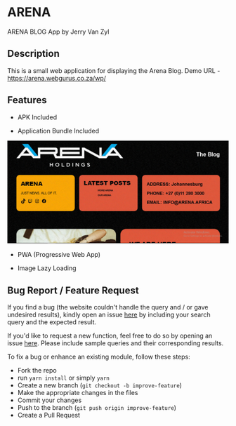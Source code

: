 # ARENA
ARENA BLOG App by Jerry Van Zyl
## Description

This is a small web application for displaying the Arena Blog.
Demo URL - https://arena.webgurus.co.za/wp/


## Features

- APK Included

- Application Bundle Included

![Resposive Design](screen1.jpg)

- PWA (Progressive Web App)

- Image Lazy Loading


## Bug Report / Feature Request

If you find a bug (the website couldn't handle the query and / or gave undesired results), kindly open an issue [here](https://github.com/JerryVanZyliq/ARENA2/issues/new) by including your search query and the expected result.

If you'd like to request a new function, feel free to do so by opening an issue [here](https://github.com/JerryVanZyliq/ARENA2/issues/new). Please include sample queries and their corresponding results.


To fix a bug or enhance an existing module, follow these steps:

- Fork the repo
- run `yarn install` or simply `yarn`
- Create a new branch (`git checkout -b improve-feature`)
- Make the appropriate changes in the files
- Commit your changes
- Push to the branch (`git push origin improve-feature`)
- Create a Pull Request


